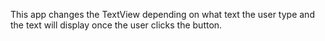 This app changes the TextView depending on what text the user type and the text will display once the user clicks the button.
